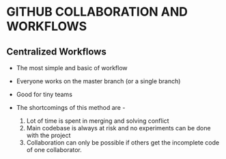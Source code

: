 # GITHUB COLLABORATION AND WORKFLOWS

## Centralized Workflows

- The most simple and basic of workflow
- Everyone works on the master branch (or a single branch)
- Good for tiny teams

- The shortcomings of this method are -
  1. Lot of time is spent in merging and solving conflict
  2. Main codebase is always at risk and no experiments can be done with the project
  3. Collaboration can only be possible if others get the incomplete code of one collaborator.
